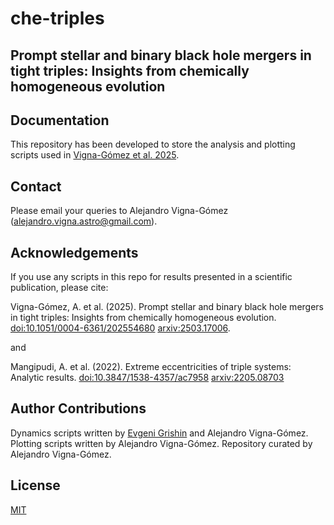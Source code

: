 # che-triples
## Prompt stellar and binary black hole mergers in tight triples: Insights from chemically homogeneous evolution

## Documentation
This repository has been developed to store the analysis and plotting scripts used in [Vigna-Gómez et al. 2025](https://arxiv.org/abs/2503.17006).

## Contact
Please email your queries to Alejandro Vigna-Gómez (alejandro.vigna.astro@gmail.com).

## Acknowledgements
If you use any scripts in this repo for results presented in a scientific publication, please cite:

Vigna-Gómez, A. et al. (2025). Prompt stellar and binary black hole mergers in tight triples: Insights from chemically homogeneous evolution. [doi:10.1051/0004-6361/202554680](https://doi.org/10.1051/0004-6361/202554680) [arxiv:2503.17006](https://arxiv.org/abs/2503.17006).

and

Mangipudi, A. et al. (2022). Extreme eccentricities of triple systems: Analytic results. [doi:10.3847/1538-4357/ac7958](https://iopscience.iop.org/article/10.3847/1538-4357/ac7958) [arxiv:2205.08703](https://arxiv.org/abs/2205.08703)

## Author Contributions
Dynamics scripts written by [Evgeni Grishin](https://github.com/eugeneg88) and Alejandro Vigna-Gómez.
Plotting scripts written by Alejandro Vigna-Gómez. 
Repository curated by Alejandro Vigna-Gómez. 

## License
[MIT](https://choosealicense.com/licenses/mit/)
